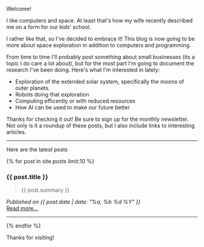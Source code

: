 
Welcome!

I like computers and space. At least that's how my wife recently described me on a form for our kids' school.

I rather like that, so I've decided to embrace it! This blog is now going to be more about space exploration in addition to computers and programming.

From time to time I'll probably post something about small businesses (its a topic I do care a lot about), but for the most part I'm going to document the research I've been doing. Here's what I'm interested in lately:

* Exploration of the extended solar system, specifically the moons of outer planets.
* Robots doing that exploration
* Computing efficently or with reduced resources
* How AI can be used to make our future better

Thanks for checking it out! Be sure to sign up for the monthly newsletter. Not only is it a roundup of these posts, but I also include links to interesting articles.

<!--
I have put my current project [Remote Matcher](https://remotematcher.com){:target="blank"} on hold for a little while. Just too many things going on at the moment. It is still "open for business" so if you are interested in remote work, go check it out!
-->

<!-- <iframe title="Makerlog Embed" height="300" style="width:100%" scrolling="no" frameborder="0" allowtransparency="true" src="https://api.getmakerlog.com/users/3793/embed"></iframe>
-->

---
Here are the latest posts

{% for post in site.posts limit:10 %}
<div>
<h3>{{ post.title }}</h3>
<blockquote>
{{ post.summary }}
</blockquote> 
<i>Published on {{ post.date | date: "%a, %b %d %Y" }}</i><br>
<a href="{{post.url | prepend:site.baseurl | prepend:site.url}}">Read more...</a>
</div>
<hr>
{% endfor %}

Thanks for visiting!
